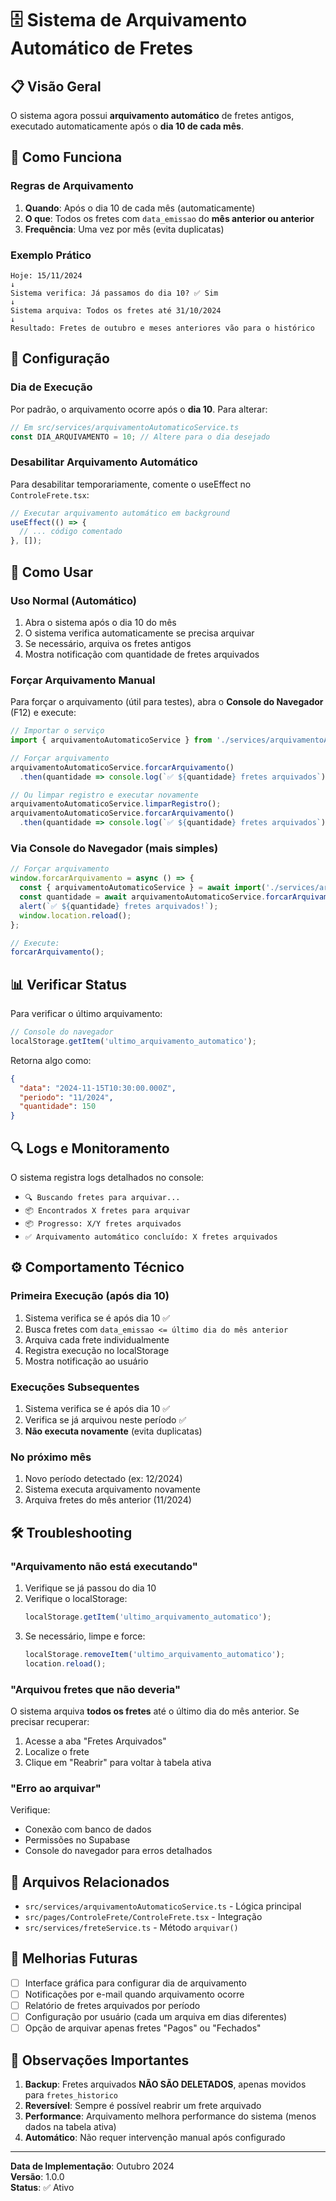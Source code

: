 # 🗄️ Sistema de Arquivamento Automático de Fretes

## 📋 Visão Geral

O sistema agora possui **arquivamento automático** de fretes antigos, executado automaticamente após o **dia 10 de cada mês**.

## 🎯 Como Funciona

### Regras de Arquivamento

1. **Quando**: Após o dia 10 de cada mês (automaticamente)
2. **O que**: Todos os fretes com `data_emissao` do **mês anterior ou anterior**
3. **Frequência**: Uma vez por mês (evita duplicatas)

### Exemplo Prático

```
Hoje: 15/11/2024
↓
Sistema verifica: Já passamos do dia 10? ✅ Sim
↓
Sistema arquiva: Todos os fretes até 31/10/2024
↓
Resultado: Fretes de outubro e meses anteriores vão para o histórico
```

## 🔧 Configuração

### Dia de Execução

Por padrão, o arquivamento ocorre após o **dia 10**. Para alterar:

```typescript
// Em src/services/arquivamentoAutomaticoService.ts
const DIA_ARQUIVAMENTO = 10; // Altere para o dia desejado
```

### Desabilitar Arquivamento Automático

Para desabilitar temporariamente, comente o useEffect no `ControleFrete.tsx`:

```typescript
// Executar arquivamento automático em background
useEffect(() => {
  // ... código comentado
}, []);
```

## 🚀 Como Usar

### Uso Normal (Automático)

1. Abra o sistema após o dia 10 do mês
2. O sistema verifica automaticamente se precisa arquivar
3. Se necessário, arquiva os fretes antigos
4. Mostra notificação com quantidade de fretes arquivados

### Forçar Arquivamento Manual

Para forçar o arquivamento (útil para testes), abra o **Console do Navegador** (F12) e execute:

```javascript
// Importar o serviço
import { arquivamentoAutomaticoService } from './services/arquivamentoAutomaticoService';

// Forçar arquivamento
arquivamentoAutomaticoService.forcarArquivamento()
  .then(quantidade => console.log(`✅ ${quantidade} fretes arquivados`));

// Ou limpar registro e executar novamente
arquivamentoAutomaticoService.limparRegistro();
arquivamentoAutomaticoService.forcarArquivamento()
  .then(quantidade => console.log(`✅ ${quantidade} fretes arquivados`));
```

### Via Console do Navegador (mais simples)

```javascript
// Forçar arquivamento
window.forcarArquivamento = async () => {
  const { arquivamentoAutomaticoService } = await import('./services/arquivamentoAutomaticoService');
  const quantidade = await arquivamentoAutomaticoService.forcarArquivamento();
  alert(`✅ ${quantidade} fretes arquivados!`);
  window.location.reload();
};

// Execute:
forcarArquivamento();
```

## 📊 Verificar Status

Para verificar o último arquivamento:

```javascript
// Console do navegador
localStorage.getItem('ultimo_arquivamento_automatico');
```

Retorna algo como:
```json
{
  "data": "2024-11-15T10:30:00.000Z",
  "periodo": "11/2024",
  "quantidade": 150
}
```

## 🔍 Logs e Monitoramento

O sistema registra logs detalhados no console:

- `🔍 Buscando fretes para arquivar...`
- `📦 Encontrados X fretes para arquivar`
- `📦 Progresso: X/Y fretes arquivados`
- `✅ Arquivamento automático concluído: X fretes arquivados`

## ⚙️ Comportamento Técnico

### Primeira Execução (após dia 10)

1. Sistema verifica se é após dia 10 ✅
2. Busca fretes com `data_emissao <= último dia do mês anterior`
3. Arquiva cada frete individualmente
4. Registra execução no localStorage
5. Mostra notificação ao usuário

### Execuções Subsequentes

1. Sistema verifica se é após dia 10 ✅
2. Verifica se já arquivou neste período ✅
3. **Não executa novamente** (evita duplicatas)

### No próximo mês

1. Novo período detectado (ex: 12/2024)
2. Sistema executa arquivamento novamente
3. Arquiva fretes do mês anterior (11/2024)

## 🛠️ Troubleshooting

### "Arquivamento não está executando"

1. Verifique se já passou do dia 10
2. Verifique o localStorage:
   ```javascript
   localStorage.getItem('ultimo_arquivamento_automatico');
   ```
3. Se necessário, limpe e force:
   ```javascript
   localStorage.removeItem('ultimo_arquivamento_automatico');
   location.reload();
   ```

### "Arquivou fretes que não deveria"

O sistema arquiva **todos os fretes** até o último dia do mês anterior. Se precisar recuperar:

1. Acesse a aba "Fretes Arquivados"
2. Localize o frete
3. Clique em "Reabrir" para voltar à tabela ativa

### "Erro ao arquivar"

Verifique:
- Conexão com banco de dados
- Permissões no Supabase
- Console do navegador para erros detalhados

## 📁 Arquivos Relacionados

- `src/services/arquivamentoAutomaticoService.ts` - Lógica principal
- `src/pages/ControleFrete/ControleFrete.tsx` - Integração
- `src/services/freteService.ts` - Método `arquivar()`

## 🎯 Melhorias Futuras

- [ ] Interface gráfica para configurar dia de arquivamento
- [ ] Notificações por e-mail quando arquivamento ocorre
- [ ] Relatório de fretes arquivados por período
- [ ] Configuração por usuário (cada um arquiva em dias diferentes)
- [ ] Opção de arquivar apenas fretes "Pagos" ou "Fechados"

## 📝 Observações Importantes

1. **Backup**: Fretes arquivados **NÃO SÃO DELETADOS**, apenas movidos para `fretes_historico`
2. **Reversível**: Sempre é possível reabrir um frete arquivado
3. **Performance**: Arquivamento melhora performance do sistema (menos dados na tabela ativa)
4. **Automático**: Não requer intervenção manual após configurado

---

**Data de Implementação**: Outubro 2024  
**Versão**: 1.0.0  
**Status**: ✅ Ativo

